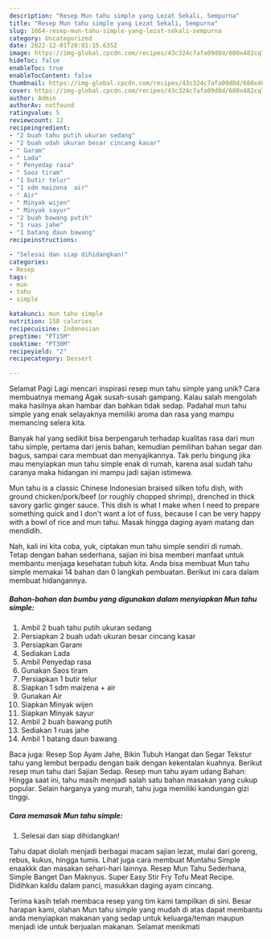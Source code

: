```yaml
---
description: "Resep Mun tahu simple yang Lezat Sekali, Sempurna"
title: "Resep Mun tahu simple yang Lezat Sekali, Sempurna"
slug: 1664-resep-mun-tahu-simple-yang-lezat-sekali-sempurna
category: Uncategorized
date: 2022-12-01T20:01:15.635Z
image: https://img-global.cpcdn.com/recipes/43c324c7afa09d8d/680x482cq70/mun-tahu-simple-foto-resep-utama.jpg
hideToc: false
enableToc: true
enableTocContent: false
thumbnail: https://img-global.cpcdn.com/recipes/43c324c7afa09d8d/680x482cq70/mun-tahu-simple-foto-resep-utama.jpg
cover: https://img-global.cpcdn.com/recipes/43c324c7afa09d8d/680x482cq70/mun-tahu-simple-foto-resep-utama.jpg
author: Admin
authorAv: notfound
ratingvalue: 5
reviewcount: 12
recipeingredient:
- "2 buah tahu putih ukuran sedang"
- "2 buah udah ukuran besar cincang kasar"
- " Garam"
- " Lada"
- " Penyedap rasa"
- " Saos tiram"
- "1 butir telur"
- "1 sdm maizena  air"
- " Air"
- " Minyak wijen"
- " Minyak sayur"
- "2 buah bawang putih"
- "1 ruas jahe"
- "1 batang daun bawang"
recipeinstructions:

- "Selesai dan siap dihidangkan!"
categories:
- Resep
tags:
- mun
- tahu
- simple

katakunci: mun tahu simple 
nutrition: 158 calories
recipecuisine: Indonesian
preptime: "PT15M"
cooktime: "PT30M"
recipeyield: "2"
recipecategory: Dessert

---
```



Selamat Pagi Lagi mencari inspirasi resep mun tahu simple yang unik? Cara membuatnya memang Agak susah-susah gampang. Kalau salah mengolah maka hasilnya akan hambar dan bahkan tidak sedap. Padahal mun tahu simple yang enak selayaknya memiliki aroma dan rasa yang mampu memancing selera kita.


Banyak hal yang sedikit bisa berpengaruh terhadap kualitas rasa dari mun tahu simple, pertama dari jenis bahan, kemudian pemilihan bahan segar dan bagus, sampai cara membuat dan menyajikannya. Tak perlu bingung jika mau menyiapkan mun tahu simple enak di rumah, karena asal sudah tahu caranya maka hidangan ini mampu jadi sajian istimewa.

Mun tahu is a classic Chinese Indonesian braised silken tofu dish, with ground chicken/pork/beef (or roughly chopped shrimp), drenched in thick savory garlic ginger sauce. This dish is what I make when I need to prepare something quick and I don&#39;t want a lot of fuss, because I can be very happy with a bowl of rice and mun tahu. Masak hingga daging ayam matang dan mendidih.


Nah, kali ini kita coba, yuk, ciptakan mun tahu simple sendiri di rumah. Tetap dengan bahan sederhana, sajian ini bisa memberi manfaat untuk membantu menjaga kesehatan tubuh kita. Anda bisa membuat Mun tahu simple memakai 14 bahan dan 0 langkah pembuatan. Berikut ini cara dalam membuat hidangannya.

<!--inarticleads1-->

##### Bahan-bahan dan bumbu yang digunakan dalam menyiapkan Mun tahu simple:

1. Ambil 2 buah tahu putih ukuran sedang
1. Persiapkan 2 buah udah ukuran besar cincang kasar
1. Persiapkan  Garam
1. Sediakan  Lada
1. Ambil  Penyedap rasa
1. Gunakan  Saos tiram
1. Persiapkan 1 butir telur
1. Siapkan 1 sdm maizena + air
1. Gunakan  Air
1. Siapkan  Minyak wijen
1. Siapkan  Minyak sayur
1. Ambil 2 buah bawang putih
1. Sediakan 1 ruas jahe
1. Ambil 1 batang daun bawang


Baca juga: Resep Sop Ayam Jahe, Bikin Tubuh Hangat dan Segar Tekstur tahu yang lembut berpadu dengan baik dengan kekentalan kuahnya. Berikut resep mun tahu dari Sajian Sedap. Resep mun tahu ayam udang Bahan: Hingga saat ini, tahu masih menjadi salah satu bahan masakan yang cukup popular. Selain harganya yang murah, tahu juga memiliki kandungan gizi tinggi. 

<!--inarticleads2-->

##### Cara memasak Mun tahu simple:


1. Selesai dan siap dihidangkan!

Tahu dapat diolah menjadi berbagai macam sajian lezat, mulai dari goreng, rebus, kukus, hingga tumis. Lihat juga cara membuat Muntahu Simple enaakkk dan masakan sehari-hari lainnya. Resep Mun Tahu Sederhana, Simple Banget Dan Maknyus. Super Easy Stir Fry Tofu Meat Recipe. Didihkan kaldu dalam panci, masukkan daging ayam cincang. 

Terima kasih telah membaca resep yang tim kami tampilkan di sini. Besar harapan kami, olahan Mun tahu simple yang mudah di atas dapat membantu anda menyiapkan makanan yang sedap untuk keluarga/teman maupun menjadi ide untuk berjualan makanan. Selamat menikmati
